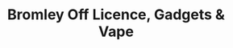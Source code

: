 ---
title: "Bromley Off Licence, Gadgets & Vape"
url: /bromley/bromley-off-licence-gadgets-und-vape/
shop: Spirituosen
---
